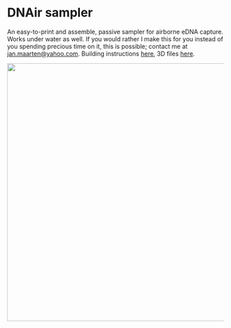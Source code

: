 # DNAir sampler
An easy-to-print and assemble, passive sampler for airborne eDNA capture. Works under water as well. If you would rather I make this for you instead of you spending precious time on it, this is possible; contact me at jan.maarten@yahoo.com. Building instructions [here](https://github.com/J4n-M44rt3n/DNAir-sampler/blob/master/Construction.md), 3D files [here](https://github.com/J4n-M44rt3n/DNAir-sampler/tree/master/3D-files).

<img src="./Media/DNAir-in-situ.JPG" width=600>
